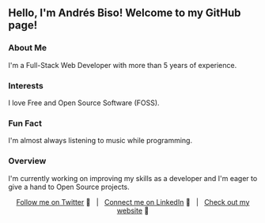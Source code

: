 ## Hello, I'm Andrés Biso! Welcome to my GitHub page!

### About Me
I'm a Full-Stack Web Developer with more than 5 years of experience.
### Interests
I love Free and Open Source Software (FOSS).
### Fun Fact
I'm almost always listening to music while programming.
### Overview
I'm currently working on improving my skills as a developer and I'm eager to give a hand to Open Source projects.

<div align="middle">
 
[Follow me on Twitter][Twitter] :speech_balloon:&nbsp;&nbsp;&nbsp;|&nbsp;&nbsp;&nbsp;[Connect me on LinkedIn][LinkedIn] :necktie:&nbsp;&nbsp;&nbsp;|&nbsp;&nbsp;&nbsp;[Check out my website][Website] :link:  

</div>

<!--
Quick Link 
-->

[Twitter]:https://twitter.com/andres_biso
[LinkedIn]:https://www.linkedin.com/in/andresbiso/
[GitHub]:https://github.com/andresbiso
[Website]:https://andresbiso.netlify.app/
